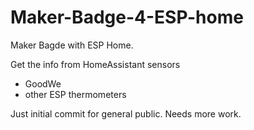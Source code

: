 # Maker-Badge-4-ESP-home
Maker Bagde with ESP Home. 

Get the info from HomeAssistant sensors
* GoodWe
* other ESP thermometers


Just initial commit for general public. Needs more work. 
